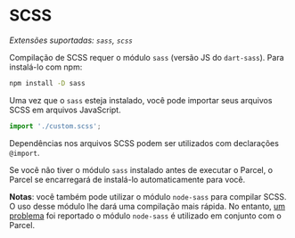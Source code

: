 # SCSS

_Extensões suportadas: `sass`, `scss`_

Compilação de SCSS requer o módulo `sass` (versão JS do `dart-sass`). Para instalá-lo com npm:

```bash
npm install -D sass
```

Uma vez que o `sass` esteja instalado, você pode importar seus arquivos SCSS em arquivos JavaScript.

```javascript
import './custom.scss';
```

Dependências nos arquivos SCSS podem ser utilizados com declarações `@import`.

Se você não tiver o módulo `sass` instalado antes de executar o Parcel, o Parcel se encarregará de instalá-lo automaticamente para você.

**Notas**: você também pode utilizar o módulo `node-sass` para compilar SCSS. O uso desse módulo lhe dará uma compilação mais rápida. No entanto, [um problema](https://github.com/parcel-bundler/parcel/issues/1836) foi reportado o módulo `node-sass` é utilizado em conjunto com o Parcel.
